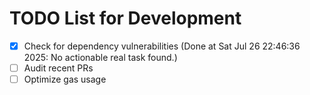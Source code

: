 # TODO List for Development

- [x] Check for dependency vulnerabilities  (Done at Sat Jul 26 22:46:36 2025: No actionable real task found.)
- [ ] Audit recent PRs
- [ ] Optimize gas usage